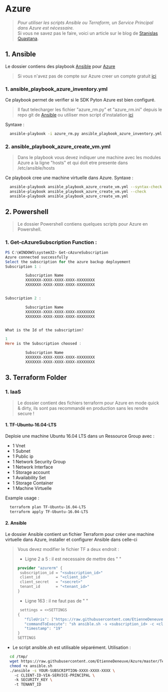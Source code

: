 # Azure 

>_Pour utiliser les scripts Ansible ou Terraform, un Service Principal dans Azure est nécessaire._  <br />
>Si vous ne savez pas le faire, voici un article sur le blog de [Stanislas Quastana](https://stanislas.io/2017/01/02/modeliser-deployer-et-gerer-des-ressources-azure-avec-terraform-de-hashicorp/).


## 1. Ansible
Le dossier contiens des playbook [Ansible](https://www.ansible.com/) pour [Azure](https://azure.microsoft.com/fr-fr/) <br/>
  > Si vous n'avez pas de compte sur Azure creer un compte gratuit [ici](https://azure.microsoft.com/fr-fr/free/)

### 1. ansible_playbook_azure_inventory.yml <br/>
  Ce playbook permet de verifier si le SDK Pyton Azure est bien configuré.
  
  >Il faut telecharger les fichier "azure_rm.py" et "azure_rm.ini" depuis le repo git de [Ansible](https://raw.githubusercontent.com/ansible/ansible/devel/contrib/inventory/) ou utiliser mon script d'instalation [ici](https://raw.githubusercontent.com/EtienneDeneuve/Azure/master/Terraform/02%20-%20Ansible/ansible.sh)
  
Syntaxe :
```bash  
  ansible-playbook -i azure_rm.py ansible_playbook_azure_inventory.yml 
```
###  2. ansible_playbook_azure_create_vm.yml <br/>
  > Dans le playbook vous devez indiquer une machine avec les modules Azure a la ligne "hosts" et qui doit etre presente dans /etc/ansible/hosts

Ce playbook cree une machine virtuelle dans Azure.
Syntaxe :
```bash  
  ansible-playbook ansible_playbook_azure_create_vm.yml --syntax-check
  ansible-playbook ansible_playbook_azure_create_vm.yml --check
  ansible-playbook ansible_playbook_azure_create_vm.yml
```

## 2. Powershell 
>Le dossier Powershell contiens quelques scripts pour Azure en Powershell.

### 1. Get-cAzureSubscription Function :
```Powershell
PS C:\WINDOWS\system32> Get-cAzureSubscription
Azure connected successfully
Select the subscription for the azure backup deployement
Subscription 1 :

         Subscription Name
         XXXXXXX-XXXX-XXXX-XXXX-XXXXXXXX
         XXXXXXX-XXXX-XXXX-XXXX-XXXXXXXX


Subscription 2 :

         Subscription Name
         XXXXXXX-XXXX-XXXX-XXXX-XXXXXXXX
         XXXXXXX-XXXX-XXXX-XXXX-XXXXXXXX


What is the Id of the subscription?

1
Here is the Subscription choosed :

         Subscription Name
         XXXXXXX-XXXX-XXXX-XXXX-XXXXXXXX
         XXXXXXX-XXXX-XXXX-XXXX-XXXXXXXX
```

## 3. Terraform Folder

### 1. IaaS 
> Le dossier contient des fichiers terraform pour Azure en mode quick & dirty, ils sont pas recommandé en production sans les rendre secure ! <br/>

#### 1. TF-Ubuntu-16.04-LTS
Deploie une machine Ubuntu 16.04 LTS dans un Ressource Group avec :
- 1 Vnet  
- 1 Subnet
- 1 Public ip
- 1 Network Security Group
- 1 Network Interface
- 1 Storage account
- 1 Availability Set
- 1 Storage Container
- 1 Machine Virtuelle 

Example usage : 
```bash
  terraform plan TF-Ubuntu-16.04-LTS
  terraform apply TF-Ubuntu-16.04-LTS
```

#### 2. Ansible
Le dossier Ansible contient un fichier Terraform pour créer une machine virtuelle dans Azure, installer et configurer Ansible dans celle-ci 
  > Vous devez modifier le fichier TF a deux endroit :
  > - Ligne 2 a 5 : il est necessaire de mettre des " " 
>```terraform
>provider "azurerm" {
>  subscription_id = "<subscription_id>"
>  client_id       = "<client_id>"
>  client_secret   = "<secret>"
>  tenant_id       = "<tenant_id>"
>}
>```
  > - Ligne 163 : il ne faut pas de " " 
>```terraform
>  settings = <<SETTINGS
>{
>    "fileUris": ["https://raw.githubusercontent.com/EtienneDeneuve/Azure/master/Terraform/02%20-%20Ansible/ansible.sh"],
>    "commandToExecute": "sh ansible.sh -s <subscription_id> -c <client_id> -k <secret> -t <tenant_id>",
>    "timestamp": "19"
>}
>SETTINGS
>```

+ Le script ansible.sh est utilisable séparément.
Utilisation : 
```bash
  cd /tmp/ 
  wget https://raw.githubusercontent.com/EtienneDeneuve/Azure/master/Terraform/02%20-%20Ansible/ansible.sh
  chmod +x ansible.sh
  ./ansible -s YOUR-SUBSCRIPTION-XXXX-XXXX-XXXX \ 
    -c CLIENT-ID-VIA-SERVICE-PRINCIPAL \ 
    -k SECURITY_KEY \ 
    -t TENANT_ID
```